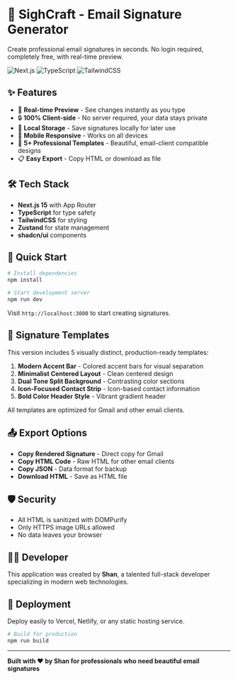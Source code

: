 # 📧 SighCraft - Email Signature Generator

Create professional email signatures in seconds. No login required, completely free, with real-time preview.

![Next.js](https://img.shields.io/badge/Next.js-15-black?style=for-the-badge&logo=next.js)
![TypeScript](https://img.shields.io/badge/TypeScript-Strict-blue?style=for-the-badge&logo=typescript)
![TailwindCSS](https://img.shields.io/badge/TailwindCSS-3.0-38B2AC?style=for-the-badge&logo=tailwind-css)

## ✨ Features

- 🚀 **Real-time Preview** - See changes instantly as you type
- 🔒 **100% Client-side** - No server required, your data stays private
- 💾 **Local Storage** - Save signatures locally for later use
- 📱 **Mobile Responsive** - Works on all devices
- 🎨 **5+ Professional Templates** - Beautiful, email-client compatible designs
- 📋 **Easy Export** - Copy HTML or download as file

## 🛠️ Tech Stack

- **Next.js 15** with App Router
- **TypeScript** for type safety
- **TailwindCSS** for styling
- **Zustand** for state management
- **shadcn/ui** components

## 🚀 Quick Start

```bash
# Install dependencies
npm install

# Start development server
npm run dev
```

Visit `http://localhost:3000` to start creating signatures.

## 🎨 Signature Templates

This version includes 5 visually distinct, production-ready templates:

1. **Modern Accent Bar** - Colored accent bars for visual separation
2. **Minimalist Centered Layout** - Clean centered design
3. **Dual Tone Split Background** - Contrasting color sections
4. **Icon-Focused Contact Strip** - Icon-based contact information
5. **Bold Color Header Style** - Vibrant gradient header

All templates are optimized for Gmail and other email clients.

## 📤 Export Options

- **Copy Rendered Signature** - Direct copy for Gmail
- **Copy HTML Code** - Raw HTML for other email clients
- **Copy JSON** - Data format for backup
- **Download HTML** - Save as HTML file

## 🛡️ Security

- All HTML is sanitized with DOMPurify
- Only HTTPS image URLs allowed
- No data leaves your browser

## 👨‍💻 Developer

This application was created by **Shan**, a talented full-stack developer specializing in modern web technologies.

## 🚀 Deployment

Deploy easily to Vercel, Netlify, or any static hosting service.

```bash
# Build for production
npm run build
```

---

**Built with ❤️ by Shan for professionals who need beautiful email signatures**